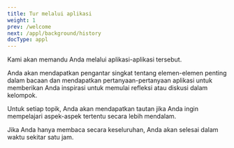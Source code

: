 ```yaml
---
title: Tur melalui aplikasi
weight: 1
prev: /welcome
next: /appl/background/history
docType: appl
---
```


Kami akan memandu Anda melalui aplikasi-aplikasi tersebut.

Anda akan mendapatkan pengantar singkat tentang elemen-elemen penting dalam bacaan dan mendapatkan pertanyaan-pertanyaan aplikasi untuk memberikan Anda inspirasi untuk memulai refleksi atau diskusi dalam kelompok.

Untuk setiap topik, Anda akan mendapatkan tautan jika Anda ingin mempelajari aspek-aspek tertentu secara lebih mendalam.

Jika Anda hanya membaca secara keseluruhan, Anda akan selesai dalam waktu sekitar satu jam.